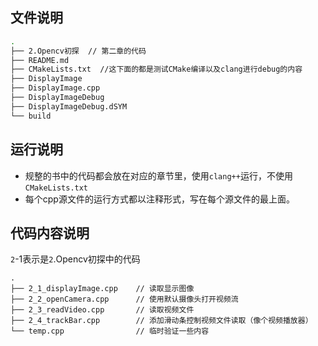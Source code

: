 ## 文件说明

```bash
.
├── 2.Opencv初探  // 第二章的代码
├── README.md
├── CMakeLists.txt  //这下面的都是测试CMake编译以及clang进行debug的内容
├── DisplayImage
├── DisplayImage.cpp
├── DisplayImageDebug
├── DisplayImageDebug.dSYM
└── build
```

## 运行说明
+ 规整的书中的代码都会放在对应的章节里，使用`clang++`运行，不使用`CMakeLists.txt`
+ 每个cpp源文件的运行方式都以注释形式，写在每个源文件的最上面。


## 代码内容说明
`2`-1表示是`2`.Opencv初探中的代码
```
.
├── 2_1_displayImage.cpp    // 读取显示图像
├── 2_2_openCamera.cpp      // 使用默认摄像头打开视频流
├── 2_3_readVideo.cpp       // 读取视频文件
├── 2_4_trackBar.cpp        // 添加滑动条控制视频文件读取（像个视频播放器）
└── temp.cpp                // 临时验证一些内容
```